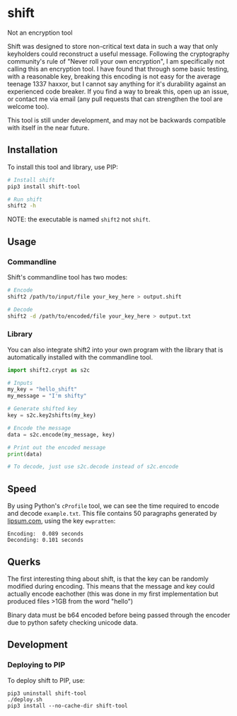 # shift
Not an encryption tool

Shift was designed to store non-critical text data in such a way that only keyholders could reconstruct a useful message. Following the cryptography community's rule of "Never roll your own encryption", I am specifically not calling this an encryption tool. 
I have found that through some basic testing, with a reasonable key, breaking this encoding is not easy for the average teenage 1337 haxxor, but I cannot say anything for it's durability against an experienced code breaker. If you find a way to break this, open up an issue, or contact me via email (any pull requests that can strengthen the tool are welcome too).

This tool is still under development, and may not be backwards compatible with itself in the near future. 

## Installation
To install this tool and library, use PIP:
```sh
# Install shift
pip3 install shift-tool

# Run shift
shift2 -h
```

NOTE: the executable is named `shift2` not `shift`.

## Usage

### Commandline
Shift's commandline tool has two modes:
```sh
# Encode
shift2 /path/to/input/file your_key_here > output.shift

# Decode
shift2 -d /path/to/encoded/file your_key_here > output.txt
```

### Library
You can also integrate shift2 into your own program with the library that is automatically installed with the commandline tool.

```python
import shift2.crypt as s2c

# Inputs
my_key = "hello_shift"
my_message = "I'm shifty"

# Generate shifted key
key = s2c.key2shifts(my_key)

# Encode the message
data = s2c.encode(my_message, key)

# Print out the encoded message
print(data)

# To decode, just use s2c.decode instead of s2c.encode
```

## Speed
By using Python's `cProfile` tool, we can see the time required to encode and decode `example.txt`. This file contains 50 paragraphs generated by [lipsum.com](https://www.lipsum.com), using the key `ewpratten`:
```
Encoding:  0.089 seconds 
Deconding: 0.101 seconds
```

## Querks
The first interesting thing about shift, is that the key can be randomly modified during encoding. This means that the message and key could actually encode eachother (this was done in my first implementation but produced files >1GB from the word "hello")

Binary data must be b64 encoded before being passed through the encoder due to python safety checking unicode data.

## Development
### Deploying to PIP
To deploy shift to PIP, use:
```
pip3 uninstall shift-tool
./deploy.sh
pip3 install --no-cache-dir shift-tool
```